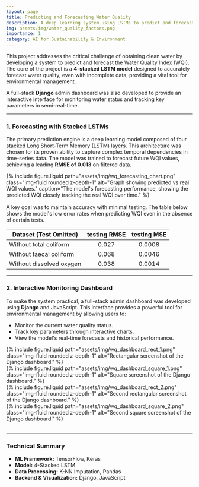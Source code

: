 ```yaml
---
layout: page
title: Predicting and Forecasting Water Quality
description: A deep learning system using LSTMs to predict and forecast the Water Quality Index (WQI).
img: assets/img/water_quality_factors.png
importance: 1
category: AI for Sustainability & Environment
---
```


This project addresses the critical challenge of obtaining clean water by developing a system to predict and forecast the Water Quality Index (WQI). The core of the project is a **4-stacked LSTM model** designed to accurately forecast water quality, even with incomplete data, providing a vital tool for environmental management.

A full-stack **Django** admin dashboard was also developed to provide an interactive interface for monitoring water status and tracking key parameters in semi-real-time.

---

### 1. Forecasting with Stacked LSTMs

The primary prediction engine is a deep learning model composed of four stacked Long Short-Term Memory (LSTM) layers. This architecture was chosen for its proven ability to capture complex temporal dependencies in time-series data. The model was trained to forecast future WQI values, achieving a leading **RMSE of 0.013** on filtered data.

<div class="row mt-4">
    <div class="col-sm-8">
        {% include figure.liquid path="assets/img/wq_forecasting_chart.png" class="img-fluid rounded z-depth-1" alt="Graph showing predicted vs real WQI values." caption="The model's forecasting performance, showing the predicted WQI closely tracking the real WQI over time." %}
    </div>
    <div class="col-sm-4">
      <p style="margin-top: 1rem;">A key goal was to maintain accuracy with minimal testing. The table below shows the model's low error rates when predicting WQI even in the absence of certain tests.</p>
      <div class="table-responsive">
<table class="table table-striped table-bordered">
  <thead>
    <tr>
      <th>Dataset (Test Omitted)</th>
      <th style="text-align: center">testing RMSE</th>
      <th style="text-align: center">testing MSE</th>
    </tr>
  </thead>
  <tbody>
    <tr>
      <td>Without total coliform</td>
      <td style="text-align: center">0.027</td>
      <td style="text-align: center">0.0008</td>
    </tr>
    <tr>
      <td>Without faecal coliform</td>
      <td style="text-align: center">0.068</td>
      <td style="text-align: center">0.0046</td>
    </tr>
    <tr>
      <td>Without dissolved oxygen</td>
      <td style="text-align: center">0.038</td>
      <td style="text-align: center">0.0014</td>
    </tr>
  </tbody>
</table>
</div>
    </div>
</div>

---

### 2. Interactive Monitoring Dashboard

To make the system practical, a full-stack admin dashboard was developed using **Django** and JavaScript. This interface provides a powerful tool for environmental management by allowing users to:
- Monitor the current water quality status.
- Track key parameters through interactive charts.
- View the model's real-time forecasts and historical performance.

<div class="row mt-3 mb-3">
    <div class="col-sm-8">
        {% include figure.liquid path="assets/img/wq_dashboard_rect_1.png" class="img-fluid rounded z-depth-1" alt="Rectangular screenshot of the Django dashboard." %}
    </div>
    <div class="col-sm-4">
        {% include figure.liquid path="assets/img/wq_dashboard_square_1.png" class="img-fluid rounded z-depth-1" alt="Square screenshot of the Django dashboard." %}
    </div>
</div>
<div class="row mt-3 mb-3">
    <div class="col-sm-8">
        {% include figure.liquid path="assets/img/wq_dashboard_rect_2.png" class="img-fluid rounded z-depth-1" alt="Second rectangular screenshot of the Django dashboard." %}
    </div>
    <div class="col-sm-4">
        {% include figure.liquid path="assets/img/wq_dashboard_square_2.png" class="img-fluid rounded z-depth-1" alt="Second square screenshot of the Django dashboard." %}
    </div>
</div>

<br>

---
### Technical Summary
- **ML Framework:** TensorFlow, Keras
- **Model:** 4-Stacked LSTM
- **Data Processing:** K-NN Imputation, Pandas
- **Backend & Visualization:** Django, JavaScript